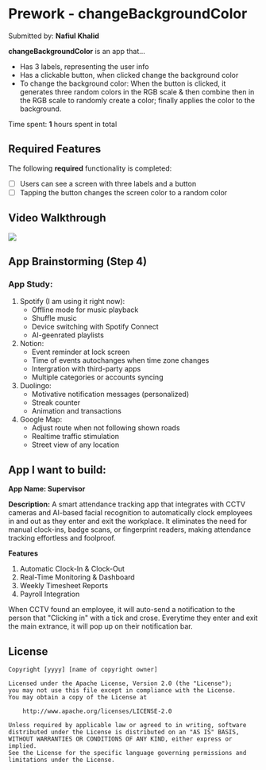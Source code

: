# Prework - **changeBackgroundColor**

Submitted by: **Nafiul Khalid**

**changeBackgroundColor** is an app that...
- Has 3 labels, representing the user info
- Has a clickable button, when clicked change the background color
- To change the background color: When the button is clicked, it generates three random colors in the RGB scale & then combine then in the RGB scale to randomly create a color; finally applies the color to the background.

Time spent: **1** hours spent in total

## Required Features

The following **required** functionality is completed:

- [ ] Users can see a screen with three labels and a button
- [ ] Tapping the button changes the screen color to a random color
 
## Video Walkthrough

<div>
    <a href="https://www.loom.com/share/0086ebb8bb9a4e6cb36a3c73006378c9">
    </a>
    <a href="https://www.loom.com/share/0086ebb8bb9a4e6cb36a3c73006378c9">
      <img style="max-width:300px;" src="https://cdn.loom.com/sessions/thumbnails/0086ebb8bb9a4e6cb36a3c73006378c9-3248034f4ca7ee7a-full-play.gif">
    </a>
  </div>

## App Brainstorming (Step 4)

### App Study:
1. Spotify (I am using it right now):
   - Offline mode for music playback
   - Shuffle music
   - Device switching with Spotify Connect
   - AI-geenrated playlists
2. Notion:
   - Event reminder at lock screen
   - Time of events autochanges when time zone changes
   - Intergration with third-party apps
   - Multiple categories or accounts syncing
3. Duolingo:
   - Motivative notification messages (personalized)
   - Streak counter
   - Animation and transactions
4. Google Map:
   - Adjust route when not following shown roads
   - Realtime traffic stimulation
   - Street view of any location
  
## App I want to build:

**App Name: Supervisor**

**Description:**
A smart attendance tracking app that integrates with CCTV cameras and AI-based facial recognition to automatically clock employees in and out as they enter and exit the workplace. It eliminates the need for manual clock-ins, badge scans, or fingerprint readers, making attendance tracking effortless and foolproof.

**Features**
1. Automatic Clock-In & Clock-Out
2. Real-Time Monitoring & Dashboard
3. Weekly Timesheet Reports
4. Payroll Integration

When CCTV found an employee, it will auto-send a notification to the person that "Clicking in" with a tick and crose.
Everytime they enter and exit the main extrance, it will pop up on their notification bar.

## License

    Copyright [yyyy] [name of copyright owner]

    Licensed under the Apache License, Version 2.0 (the "License");
    you may not use this file except in compliance with the License.
    You may obtain a copy of the License at

        http://www.apache.org/licenses/LICENSE-2.0

    Unless required by applicable law or agreed to in writing, software
    distributed under the License is distributed on an "AS IS" BASIS,
    WITHOUT WARRANTIES OR CONDITIONS OF ANY KIND, either express or implied.
    See the License for the specific language governing permissions and
    limitations under the License.
